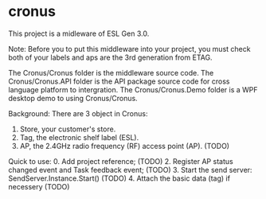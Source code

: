 # cronus
This project is a midleware of ESL Gen 3.0.

Note: Before you to put this middleware into your project, you must check both of your labels and aps are the 3rd generation from ETAG.

The Cronus/Cronus folder is the middleware source code.
The Cronus/Cronus.API folder is the API package source code for cross language platform to intergration.
The Cronus/Cronus.Demo folder is a WPF desktop demo to using Cronus/Cronus.

Background:
There are 3 object in Cronus:
1. Store, your customer's store.
2. Tag, the electronic shelf label (ESL).
3. AP, the 2.4GHz radio frequency (RF) access point (AP).
(TODO)

Quick to use:
0. Add project reference;
(TODO)
2. Register AP status changed event and Task feedback event;
(TODO)
3. Start the send server: SendServer.Instance.Start()
(TODO)
4. Attach the basic data (tag) if necessery
(TODO)
